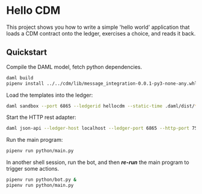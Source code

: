 # Hello CDM

This project shows you how to write a simple 'hello world' application that loads a CDM contract onto the ledger, exercises a choice, and reads it back.

## Quickstart

Compile the DAML model, fetch python dependencies.

```sh
daml build
pipenv install ../../cdm/lib/message_integration-0.0.1-py3-none-any.whl
```

Load the templates into the ledger:

```sh
daml sandbox --port 6865 --ledgerid hellocdm --static-time .daml/dist/*.dar
```

Start the HTTP rest adapter:

```sh
daml json-api --ledger-host localhost --ledger-port 6865 --http-port 7575 --max-inbound-message-size 52428800
```

Run the main program:

```sh
pipenv run python/main.py
```

In another shell session, run the bot, and then ***re-run*** the main program to trigger some actions.
```sh
pipenv run python/bot.py &
pipenv run python/main.py
```
